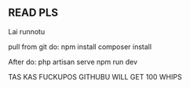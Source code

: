 ## READ PLS

Lai runnotu

pull from git
do:
    npm install
    composer install

After do:
    php artisan serve
    npm run dev

TAS KAS FUCKUPOS GITHUBU WILL GET 100 WHIPS